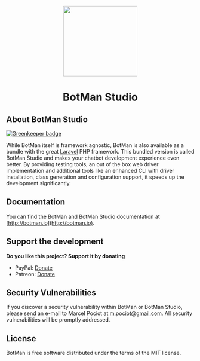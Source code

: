 <p align="center"><img height="188" width="198" src="https://botman.io/img/botman.png"></p>
<h1 align="center">BotMan Studio</h1>

## About BotMan Studio

[![Greenkeeper badge](https://badges.greenkeeper.io/m1guelpf/hack4SD.svg?token=467169aafe30632e7e7eb6ca1d5f4d538934667476c6821eb39f8791b8338cf9&ts=1529768286846)](https://greenkeeper.io/)

While BotMan itself is framework agnostic, BotMan is also available as a bundle with the great [Laravel](https://laravel.com) PHP framework. This bundled version is called BotMan Studio and makes your chatbot development experience even better. By providing testing tools, an out of the box web driver implementation and additional tools like an enhanced CLI with driver installation, class generation and configuration support, it speeds up the development significantly.

## Documentation

You can find the BotMan and BotMan Studio documentation at [http://botman.io](http://botman.io).

## Support the development
**Do you like this project? Support it by donating**

- PayPal: [Donate](https://www.paypal.com/cgi-bin/webscr?cmd=_donations&business=m%2epociot%40googlemail%2ecom&lc=CY&item_name=BotMan&no_note=0&currency_code=EUR&bn=PP%2dDonationsBF%3abtn_donateCC_LG%2egif%3aNonHostedGuest)
- Patreon: [Donate](https://www.patreon.com/botman)

## Security Vulnerabilities

If you discover a security vulnerability within BotMan or BotMan Studio, please send an e-mail to Marcel Pociot at m.pociot@gmail.com. All security vulnerabilities will be promptly addressed.

## License

BotMan is free software distributed under the terms of the MIT license.

